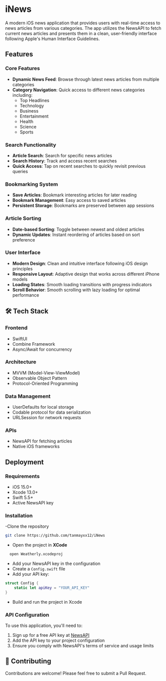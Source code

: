
# iNews
A modern iOS news application that provides users with real-time access to news articles from various categories. The app utilizes the NewsAPI to fetch current
news articles and presents them in a clean, user-friendly interface following Apple's Human Interface Guidelines.

## Features

### Core Features
- **Dynamic News Feed**: Browse through latest news articles from multiple categories
- **Category Navigation**: Quick access to different news categories including:
  - Top Headlines
  - Technology
  - Business
  - Entertainment
  - Health
  - Science
  - Sports

### Search Functionality
- **Article Search**: Search for specific news articles
- **Search History**: Track and access recent searches
- **Quick Access**: Tap on recent searches to quickly revisit previous queries

### Bookmarking System
- **Save Articles**: Bookmark interesting articles for later reading
- **Bookmark Management**: Easy access to saved articles
- **Persistent Storage**: Bookmarks are preserved between app sessions

### Article Sorting
- **Date-based Sorting**: Toggle between newest and oldest articles
- **Dynamic Updates**: Instant reordering of articles based on sort preference

### User Interface
- **Modern Design**: Clean and intuitive interface following iOS design principles
- **Responsive Layout**: Adaptive design that works across different iPhone models
- **Loading States**: Smooth loading transitions with progress indicators
- **Scroll Behavior**: Smooth scrolling with lazy loading for optimal performance

## 🛠 Tech Stack

### Frontend
- SwiftUI
- Combine Framework
- Async/Await for concurrency

### Architecture
- MVVM (Model-View-ViewModel)
- Observable Object Pattern
- Protocol-Oriented Programming

### Data Management
- UserDefaults for local storage
- Codable protocol for data serialization
- URLSession for network requests

### APIs
- NewsAPI for fetching articles
- Native iOS frameworks

## Deployment

### Requirements
- iOS 15.0+
- Xcode 13.0+
- Swift 5.5+
- Active NewsAPI key

### Installation

-Clone the repository
```bash
git clone https://github.com/tanmayxx12/iNews
```

- Open the project in **XCode**
``` bash
  open Weatherly.xcodeproj
```

- Add your NewsAPI key in the configuration
- Create a `Config.swift` file
- Add your API key:
```swift
struct Config {
    static let apiKey = "YOUR_API_KEY"
}
```

- Build and run the project in Xcode

### API Configuration
To use this application, you'll need to:
1. Sign up for a free API key at [NewsAPI](https://newsapi.org)
2. Add the API key to your project configuration
3. Ensure you comply with NewsAPI's terms of service and usage limits


## 🤝 Contributing
Contributions are welcome! Please feel free to submit a Pull Request.

